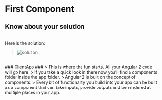 # First Component #

## Know about your solution ##
<br>Here is the solution:<br>
> ![solution](https://i1.wp.com/jonhilton.net/wp-content/uploads/2016/12/Angular-2-Quickstart-Solution.png?resize=590%2C454&ssl=1)

<br>
### ClientApp ###
> This is where the fun starts. All your Angular 2 code will go here.
> If you take a quick look in there now you’ll find a components folder inside the app folder.
> Angular 2 is built on the concept of components.
> Every bit of functionality you build into your app can be built as a component that can take inputs, provide outputs and be rendered at multiple places in your app.
